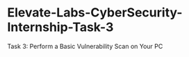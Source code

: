 # Elevate-Labs-CyberSecurity-Internship-Task-3
Task 3: Perform a Basic Vulnerability Scan on Your PC
